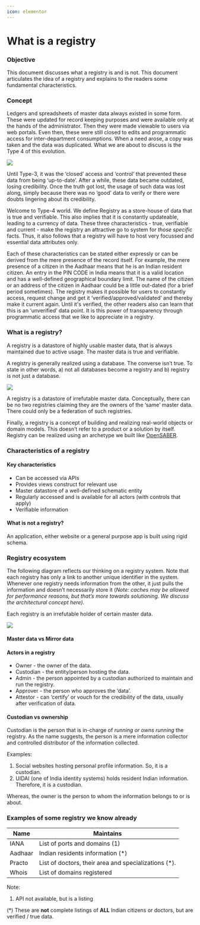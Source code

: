 ```yaml
---
icon: elementor
---
```


# What is a registry

### Objective <a href="#m47rqi3ejc9l" id="m47rqi3ejc9l"></a>

This document discusses what a registry is and is not. This document articulates the idea of a registry and explains to the readers some fundamental characteristics.

### Concept <a href="#id-2uu7qindfhos" id="id-2uu7qindfhos"></a>

Ledgers and spreadsheets of master data always existed in some form. These were updated for record keeping purposes and were available only at the hands of the administrator. Then they were made viewable to users via web portals. Even then, these were still closed to edits and programmatic access for inter-department consumptions. When a need arose, a copy was taken and the data was duplicated. What we are about to discuss is the Type 4 of this evolution.

![](<../../../.gitbook/assets/0 (1) (1).png>)

Until Type-3, it was the ‘closed’ access and ‘control’ that prevented these data from being ‘up-to-date’. After a while, these data became outdated, losing credibility. Once the truth got lost, the usage of such data was lost along, simply because there was no ‘good’ data to verify or there were doubts lingering about its credibility.

Welcome to Type-4 world. We define Registry as a store-house of data that is true and verifiable. This also implies that it is constantly updateable, leading to a currency of data. These three characteristics - true, verifiable and current - make the registry an attractive go to system for _those specific_ facts. Thus, it also follows that a registry will have to host very focussed and essential data attributes only.

Each of these characteristics can be stated either expressly or can be derived from the mere presence of the record itself. For example, the mere presence of a citizen in the Aadhaar means that he is an Indian resident citizen. An entry in the PIN CODE in India means that it is a valid location and has a well-defined geographical boundary limit. The name of the citizen or an address of the citizen in Aadhaar could be a little out-dated (for a brief period sometimes). The registry makes it possible for users to constantly access, request change and get it ‘verified/approved/validated’ and thereby make it current again. Until it's verified, the other readers also can learn that this is an ‘unverified’ data point. It is this power of transparency through programmatic access that we like to appreciate in a registry.

### What is a registry? <a href="#ykjrjt2t4oo2" id="ykjrjt2t4oo2"></a>

A registry is a datastore of highly usable master data, that is always maintained due to active usage. The master data is true and verifiable.

A registry is generally realized using a database. The converse isn’t true. To state in other words, a) not all databases become a registry and b) registry is not just a database.

[![](<../../../.gitbook/assets/1 (1).png>)](https://www.draw.io/?page-id=E1IasIYdq2JkT9DUw1qI\&scale=auto#G1v8cZNkKmXRfrN8yHOGKbYk2PB0UX862l)

A registry is a datastore of irrefutable master data. Conceptually, there can be no two registries claiming they are the owners of the ‘same’ master data. There could only be a federation of such registries.

Finally, a registry is a concept of building and realizing real-world objects or domain models. This doesn’t refer to a product or a solution by itself. Registry can be realized using an archetype we built like [OpenSABER](https://github.com/project-sunbird/open-saber).

### Characteristics of a registry <a href="#vutufk3z1gr6" id="vutufk3z1gr6"></a>

#### Key characteristics <a href="#os02icrno342" id="os02icrno342"></a>

* Can be accessed via APIs
* Provides views construct for relevant use
* Master datastore of a well-defined schematic entity
* Regularly accessed and is available for all actors (with controls that apply)
* Verifiable information

#### What is not a registry? <a href="#whfji5z2qbvj" id="whfji5z2qbvj"></a>

An application, either website or a general purpose app is built using rigid schema.

### Registry ecosystem <a href="#p8kzmi781qyz" id="p8kzmi781qyz"></a>

The following diagram reflects our thinking on a registry system. Note that each registry has only a link to another unique identifier in the system. Whenever one registry needs information from the other, it just pulls the information and doesn’t necessarily store it (_Note: caches may be allowed for performance reasons, but that’s more towards solutioning. We discuss the architectural concept here)_.

Each registry is an irrefutable holder of certain master data.

![](../../../.gitbook/assets/2.jpeg)

#### Master data vs Mirror data <a href="#rxyqwly2q1jb" id="rxyqwly2q1jb"></a>

#### Actors in a registry <a href="#id-4dngix57b44i" id="id-4dngix57b44i"></a>

* Owner - the owner of the data.
* Custodian - the entity/person hosting the data.
* Admin - the person appointed by a custodian authorized to maintain and run the registry.
* Approver - the person who approves the ‘data’.
* Attestor - can ‘certify’ or vouch for the credibility of the data, usually after verification of data.

#### Custodian vs ownership <a href="#m6cratg2dsfy" id="m6cratg2dsfy"></a>

Custodian is the person that is in-charge of _running or owns running_ the registry. As the name suggests, the person is a mere information collector and controlled distributor of the information collected.

Examples:

1. Social websites hosting personal profile information. So, it is a custodian.
2. UIDAI (one of India identity systems) holds resident Indian information. Therefore, it is a custodian.

Whereas, the owner is the person to whom the information belongs to or is about.

### Examples of some registry we know already <a href="#id-9tzfugc3u0hj" id="id-9tzfugc3u0hj"></a>

| **Name** | **Maintains**                                         |
| -------- | ----------------------------------------------------- |
| IANA     | List of ports and domains (1)                         |
| Aadhaar  | Indian residents information (\*)                     |
| Practo   | List of doctors, their area and specializations (\*). |
| Whois    | List of domains registered                            |

Note:

1. API not available, but is a listing

(\*) These are **not** complete listings of **ALL** Indian citizens or doctors, but are verified / true data.
